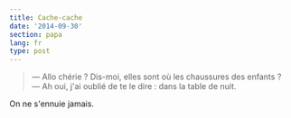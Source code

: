 ```yaml
---
title: Cache-cache
date: '2014-09-30'
section: papa
lang: fr
type: post
---
```


> — Allo chérie ? Dis-moi, elles sont où les chaussures des enfants ?  
> — Ah oui, j'ai oublié de te le dire : dans la table de nuit.

On ne s'ennuie jamais.

